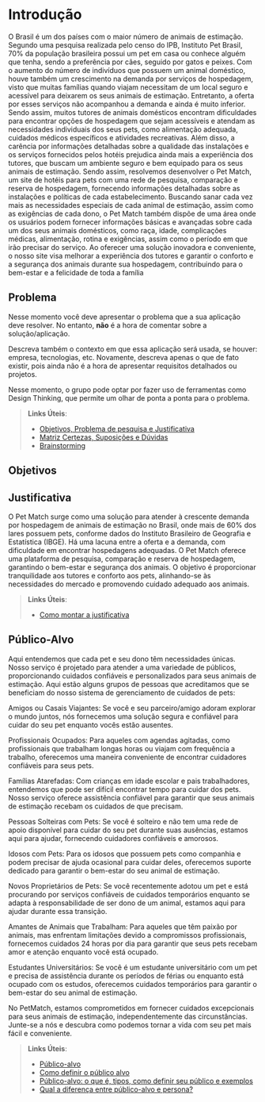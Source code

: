 # Introdução

O Brasil é um dos países com o maior número de animais de estimação. Segundo 
uma pesquisa realizada pelo censo do IPB, Instituto Pet Brasil, 70% da população 
brasileira possui um pet em casa ou conhece alguém que tenha, sendo a preferência 
por cães, seguido por gatos e peixes. 
Com o aumento do número de indivíduos que possuem um animal doméstico, houve 
também um crescimento na demanda por serviços de hospedagem, visto que muitas 
famílias quando viajam necessitam de um local seguro e acessível para deixarem os 
seus animais de estimação.
Entretanto, a oferta por esses serviços não acompanhou a demanda e ainda é muito 
inferior. Sendo assim, muitos tutores de animais domésticos encontram dificuldades 
para encontrar opções de hospedagem que sejam acessíveis e atendam as 
necessidades individuais dos seus pets, como alimentação adequada, cuidados 
médicos específicos e atividades recreativas. 
Além disso, a carência por informações detalhadas sobre a qualidade das instalações 
e os serviços fornecidos pelos hotéis prejudica ainda mais a experiência dos tutores, 
que buscam um ambiente seguro e bem equipado para os seus animais de 
estimação. 
Sendo assim, resolvemos desenvolver o Pet Match, um site de hotéis para pets com 
uma rede de pesquisa, comparação e reserva de hospedagem, fornecendo 
informações detalhadas sobre as instalações e políticas de cada estabelecimento.
Buscando sanar cada vez mais as necessidades especiais de cada animal de 
estimação, assim como as exigências de cada dono, o Pet Match também dispõe de 
uma área onde os usuários podem fornecer informações básicas e avançadas sobre 
cada um dos seus animais domésticos, como raça, idade, complicações médicas, 
alimentação, rotina e exigências, assim como o período em que irão precisar do 
serviço.
Ao oferecer uma solução inovadora e conveniente, o nosso site visa melhorar a 
experiência dos tutores e garantir o conforto e a segurança dos animais durante sua 
hospedagem, contribuindo para o bem-estar e a felicidade de toda a família

## Problema

Nesse momento você deve apresentar o problema que a sua aplicação deve resolver. No entanto, **não** é a hora de comentar sobre a solução/aplicação.

Descreva também o contexto em que essa aplicação será usada, se  houver: empresa, tecnologias, etc. Novamente, descreva apenas o que de fato existir, pois ainda não é a hora de apresentar requisitos detalhados ou projetos.

Nesse momento, o grupo pode optar por fazer uso  de ferramentas como Design Thinking, que permite um olhar de ponta a ponta para o problema.

> **Links Úteis**:
> - [Objetivos, Problema de pesquisa e Justificativa](https://medium.com/@versioparole/objetivos-problema-de-pesquisa-e-justificativa-c98c8233b9c3)
> - [Matriz Certezas, Suposições e Dúvidas](https://medium.com/educa%C3%A7%C3%A3o-fora-da-caixa/matriz-certezas-suposi%C3%A7%C3%B5es-e-d%C3%BAvidas-fa2263633655)
> - [Brainstorming](https://www.euax.com.br/2018/09/brainstorming/)

## Objetivos

## Justificativa

O Pet Match surge como uma solução para atender à crescente demanda por hospedagem de animais de estimação no Brasil, onde mais de 60% dos lares possuem pets, conforme dados do Instituto Brasileiro de Geografia e Estatística (IBGE). Há uma lacuna entre a oferta e a demanda, com dificuldade em encontrar hospedagens adequadas. O Pet Match oferece uma plataforma de pesquisa, comparação e reserva de hospedagem, garantindo o bem-estar e segurança dos animais. O objetivo é proporcionar tranquilidade aos tutores e conforto aos pets, alinhando-se às necessidades do mercado e promovendo cuidado adequado aos animais.

> **Links Úteis**:
> - [Como montar a justificativa](https://guiadamonografia.com.br/como-montar-justificativa-do-tcc/)

## Público-Alvo
    
Aqui entendemos que cada pet e seu dono têm necessidades únicas. Nosso serviço é projetado para atender a uma variedade de públicos, proporcionando cuidados confiáveis e personalizados para seus animais de estimação. Aqui estão alguns grupos de pessoas que acreditamos que se beneficiam do nosso sistema de gerenciamento de cuidados de pets:

Amigos ou Casais Viajantes: Se você e seu parceiro/amigo adoram explorar o mundo juntos, nós fornecemos uma solução segura e confiável para cuidar do seu pet enquanto vocês estão ausentes.

Profissionais Ocupados: Para aqueles com agendas agitadas, como profissionais que trabalham longas horas ou viajam com frequência a trabalho, oferecemos uma maneira conveniente de encontrar cuidadores confiáveis para seus pets.

Famílias Atarefadas: Com crianças em idade escolar e pais trabalhadores, entendemos que pode ser difícil encontrar tempo para cuidar dos pets. Nosso serviço oferece assistência confiável para garantir que seus animais de estimação recebam os cuidados de que precisam.

Pessoas Solteiras com Pets: Se você é solteiro e não tem uma rede de apoio disponível para cuidar do seu pet durante suas ausências, estamos aqui para ajudar, fornecendo cuidadores confiáveis e amorosos.

Idosos com Pets: Para os idosos que possuem pets como companhia e podem precisar de ajuda ocasional para cuidar deles, oferecemos suporte dedicado para garantir o bem-estar do seu animal de estimação.

Novos Proprietários de Pets: Se você recentemente adotou um pet e está procurando por serviços confiáveis de cuidados temporários enquanto se adapta à responsabilidade de ser dono de um animal, estamos aqui para ajudar durante essa transição.

Amantes de Animais que Trabalham: Para aqueles que têm paixão por animais, mas enfrentam limitações devido a compromissos profissionais, fornecemos cuidados 24 horas por dia para garantir que seus pets recebam amor e atenção enquanto você está ocupado.

Estudantes Universitários: Se você é um estudante universitário com um pet e precisa de assistência durante os períodos de férias ou enquanto está ocupado com os estudos, oferecemos cuidados temporários para garantir o bem-estar do seu animal de estimação.

No PetMatch, estamos comprometidos em fornecer cuidados excepcionais para seus animais de estimação, independentemente das circunstâncias. Junte-se a nós e descubra como podemos tornar a vida com seu pet mais fácil e conveniente.

> **Links Úteis**:
> - [Público-alvo](https://blog.hotmart.com/pt-br/publico-alvo/)
> - [Como definir o público alvo](https://exame.com/pme/5-dicas-essenciais-para-definir-o-publico-alvo-do-seu-negocio/)
> - [Público-alvo: o que é, tipos, como definir seu público e exemplos](https://klickpages.com.br/blog/publico-alvo-o-que-e/)
> - [Qual a diferença entre público-alvo e persona?](https://rockcontent.com/blog/diferenca-publico-alvo-e-persona/)
